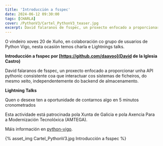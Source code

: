 ```yaml
---
title: 'Introducción a fsspec'
date: 2024-06-12 09:30:00
tags: [CHARLA]
cover: /PythonV3/Cartel_PythonV3_teaser.jpg
excerpt: David falaranos de fsspec, un proxecto enfocado a proporcionar unha API pythonic consistente coa que interactuar cos sistemas de ficheiros, do mesmo xeito, independentemente do backend de almacenamento.
---
```



O vindeiro xoves 20 de Xuño, en colaboración co grupo de usuarios de Python Vigo, nesta ocasión temos charla e Lightnings talks.

<strong>Introducción a fsspec por [https://github.com/daavoo](David de la Iglesia Castro)</strong>

David falaranos de fsspec, un proxecto enfocado a proporcionar unha API pythonic consistente coa que interactuar cos sistemas de ficheiros, do mesmo xeito, independentemente do backend de almacenamento.

<strong>Lightning Talks</strong>

Quen o desexe ten a oportunidade de contarnos algo en 5 minutos cronometrados

Esta actividade está patrocinada pola Xunta de Galicia e pola Axencia Para a Modernización Tecnolóxica (AMTEGA).

Máis información en [python-vigo](https://www.python-vigo.es).


{% asset_img Cartel_PythonV3.jpg Introducción a fsspec %}
